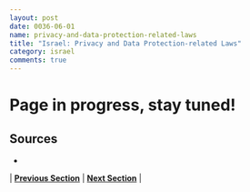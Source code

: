 ```yaml
---
layout: post
date: 0036-06-01
name: privacy-and-data-protection-related-laws
title: "Israel: Privacy and Data Protection-related Laws"
category: israel
comments: true
---
```


# Page in progress, stay tuned!

Sources
---
- 

| **[Previous Section](https://neo-project.github.io/global-blockchain-compliance-hub//israel/israel-securities-related-laws.html)** | **[Next Section](https://neo-project.github.io/global-blockchain-compliance-hub//israel/israel-final-liability.html)** |
